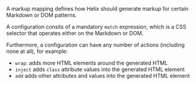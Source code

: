 A markup mapping defines how Helix should generate markup for certain Markdown or DOM patterns.

A configuration consits of a mandatory `match` expression, which is a CSS selector that operates either on the Markdown or DOM.

Furthermore, a configuration can have any number of actions (including none at all), for example:

- `wrap`: adds more HTML elements around the generated HTML
- `inject` adds `class` attribute values into the generated HTML element
- `add` adds other attributes and values into the generated HTML element